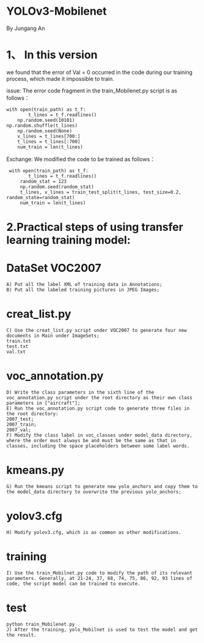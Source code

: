 # YOLOv3-Mobilenet

By Jungang An

# 1、 In this version
we found that the error of Val = 0 occurred in the code during our training process, which made it impossible to train.

issue:  The error code fragment in the  train_Mobilenet.py   script is as follows：

	with open(train_path) as t_f:
        	t_lines = t_f.readlines()
    	np.random.seed(10101)
   	np.random.shuffle(t_lines)
    	np.random.seed(None)
    	v_lines = t_lines[700:]
    	t_lines = t_lines[:700]
    	num_train = len(t_lines)
	
Exchange: We modified the code to be trained as follows：

  	 with open(train_path) as t_f:
       	 	t_lines = t_f.readlines()
         random_stat = 123
         np.random.seed(random_stat)
       	 t_lines, v_lines = train_test_split(t_lines, test_size=0.2, random_state=random_stat)
         num_train = len(t_lines)
	
	
 # 2.Practical steps of using transfer learning training model: 
 
 # DataSet VOC2007
	A) Put all the label XML of training data in Annotations;
	B) Put all the labeled training pictures in JPEG Images;

# creat_list.py
	C) Use the creat_list.py script under VOC2007 to generate four new documents in Main under ImageSets;
	train.txt
	test.txt
	val.txt
# voc_annotation.py
	D) Write the class parameters in the sixth line of the voc_annotation.py script under the root directory as their own class parameters in ["aircraft"];
	E) Run the voc_annotation.py script code to generate three files in the root directory: 
	2007_test; 
	2007_train;
	2007_val;
	F) Modify the class label in voc_classes under model_data directory, where the order must always be and must be the same as that in classes, including the space placeholders between some label words.
	
# kmeans.py
	G) Run the kmeans script to generate new yolo_anchors and copy them to the model_data directory to overwrite the previous yolo_anchors;
# yolov3.cfg
	H) Modify yolov3.cfg, which is as common as other modifications.
# training
	I) Use the train_Mobilnet.py code to modify the path of its relevant parameters. Generally, at 21-24, 37, 68, 74, 75, 86, 92, 93 lines of code, the script model can be trained to execute.
# test 
	python train_Mobilenet.py
	J) After the training, yolo_Mobilnet is used to test the model and get the result.



